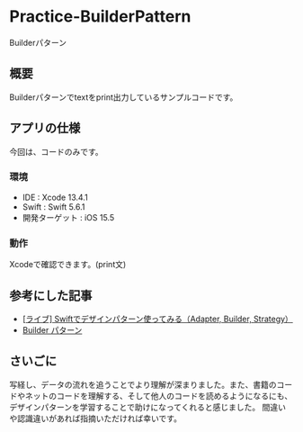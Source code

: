 # Practice-BuilderPattern
Builderパターン

## 概要
Builderパターンでtextをprint出力しているサンプルコードです。

## アプリの仕様
今回は、コードのみです。

### 環境
- IDE : Xcode 13.4.1
- Swift : Swift 5.6.1
- 開発ターゲット : iOS 15.5

### 動作
Xcodeで確認できます。(print文)

## 参考にした記事
- [[ライブ] Swiftでデザインパターン使ってみる（Adapter, Builder, Strategy）](https://www.youtube.com/watch?v=RU_jsa1MmSk&t=3578s)
- [Builder パターン](https://ja.wikipedia.org/wiki/Builder_%E3%83%91%E3%82%BF%E3%83%BC%E3%83%B3#:~:text=Builder%20%E3%83%91%E3%82%BF%E3%83%BC%E3%83%B3%EF%BC%88%E3%83%93%E3%83%AB%E3%83%80%E3%83%BC%E3%83%BB%E3%83%91%E3%82%BF%E3%83%BC%E3%83%B3%EF%BC%89,%E7%94%9F%E6%88%90%E3%82%92%E5%8F%AF%E8%83%BD%E3%81%AB%E3%81%99%E3%82%8B%E3%80%82)

## さいごに
写経し、データの流れを追うことでより理解が深まりました。また、書籍のコードやネットのコードを理解する、そして他人のコードを読めるようになるにも、デザインパターンを学習することで助けになってくれると感じました。
間違いや認識違いがあれば指摘いただければ幸いです。
